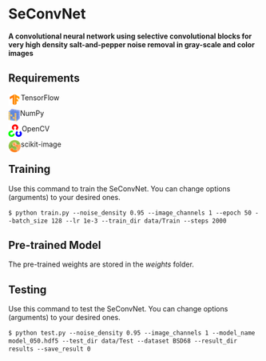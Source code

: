 # SeConvNet
 
**A convolutional neural network using selective convolutional blocks for very high density salt-and-pepper noise removal in gray-scale and color images**

## Requirements
TensorFlow <img align="left" height="25" src="figs/tf.png">

NumPy <img align="left" height="25" src="figs/numpy.jpg">

OpenCV <img align="left" height="25" src="figs/OpenCV.png">

scikit-image <img align="left" height="25" src="figs/scikit-image.png">

<!---Matplotlib <img align="left" height="25" src="figs/matplotlib.png"> --->

## Training
Use this command to train the SeConvNet. You can change options (arguments) to your desired ones.
```
$ python train.py --noise_density 0.95 --image_channels 1 --epoch 50 --batch_size 128 --lr 1e-3 --train_dir data/Train --steps 2000
```

## Pre-trained Model
The pre-trained weights are stored in the *weights* folder.

## Testing
Use this command to test the SeConvNet. You can change options (arguments) to your desired ones.
```
$ python test.py --noise_density 0.95 --image_channels 1 --model_name model_050.hdf5 --test_dir data/Test --dataset BSD68 --result_dir results --save_result 0
```

<!---## This repository contains the python codes for the implementation of the paper "[A very fast and efficient multistage selective convolution filter for removal of salt and pepper noise](https://doi.org/10.1007/s12652-022-03747-7)".

Citation
Rafiee, A.A., Farhang, M. A very fast and efficient multistage selective convolution filter for removal of salt and pepper noise. *J Ambient Intell Human Comput* (2022). https://doi.org/10.1007/s12652-022-03747-7

[Download citation](https://citation-needed.springer.com/v2/references/10.1007/s12652-022-03747-7?format=refman&flavour=citation)


### DOI
https://doi.org/10.1007/s12652-022-03747-7

## Abstract
In this paper we propose a multistage selective convolution filter (MSCF) for fast and efficient removal of salt-and-pepper noise (SPN) in digital images. By avoiding the use of order statistics or other computationally expensive procedures, the proposed denoising algorithm is efficiently implemented using convolution blocks, thereby a significant reduction in computation time is achieved. Moreover, in each stage of the proposed structure, a weighted mean filter of an appropriate kernel size is employed to selectively restore a set of noisy pixels qualified by a reliability criterion to improve the performance. The simulation results show that the proposed method denoises much faster than all its competent counterparts, while it achieves a significant performance in both quantitative criteria and visual effects. While noise removal by traditional methods such as AMF takes about 1.092 s and by fast state-of-the-art methods such as NAHAT takes about 0.065 s on each image of the BSDS500 dataset on average, the proposed method dramatically reduces the execution time to 0.005 s. --->

